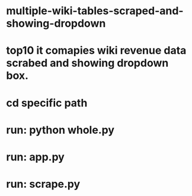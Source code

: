 # multiple-wiki-tables-scraped-and-showing-dropdown

# top10 it comapies wiki revenue data scrabed and showing dropdown box.
# cd specific path
# run: python whole.py
# run: app.py
# run: scrape.py
